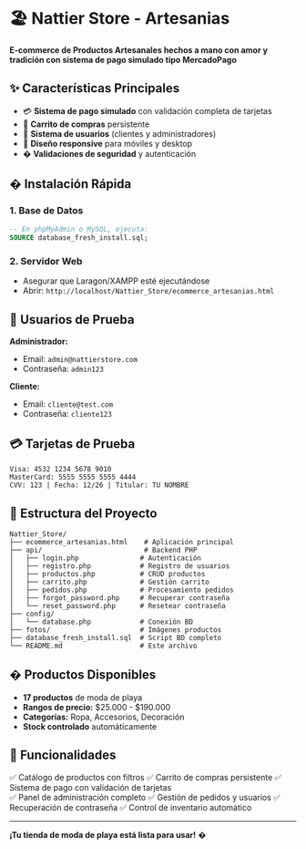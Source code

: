 # 🏖️ Nattier Store - Artesanias

**E-commerce de Productos Artesanales hechos a mano con amor y tradición con sistema de pago simulado tipo MercadoPago**

## ✨ Características Principales

- 💳 **Sistema de pago simulado** con validación completa de tarjetas
- 🛒 **Carrito de compras** persistente  
- 👤 **Sistema de usuarios** (clientes y administradores)
- 📱 **Diseño responsive** para móviles y desktop
- � **Validaciones de seguridad** y autenticación

## � Instalación Rápida

### 1. Base de Datos
```sql
-- En phpMyAdmin o MySQL, ejecuta:
SOURCE database_fresh_install.sql;
```

### 2. Servidor Web
- Asegurar que Laragon/XAMPP esté ejecutándose
- Abrir: `http://localhost/Nattier_Store/ecommerce_artesanias.html`

## 🔑 Usuarios de Prueba

**Administrador:**
- Email: `admin@nattierstore.com`
- Contraseña: `admin123`

**Cliente:**
- Email: `cliente@test.com`  
- Contraseña: `cliente123`

## 💳 Tarjetas de Prueba

```
Visa: 4532 1234 5678 9010
MasterCard: 5555 5555 5555 4444
CVV: 123 | Fecha: 12/26 | Titular: TU NOMBRE
```

## 📁 Estructura del Proyecto

```
Nattier_Store/
├── ecommerce_artesanias.html    # Aplicación principal
├── api/                         # Backend PHP
│   ├── login.php               # Autenticación
│   ├── registro.php            # Registro de usuarios
│   ├── productos.php           # CRUD productos  
│   ├── carrito.php             # Gestión carrito
│   ├── pedidos.php             # Procesamiento pedidos
│   ├── forgot_password.php     # Recuperar contraseña
│   └── reset_password.php      # Resetear contraseña
├── config/
│   └── database.php            # Conexión BD
├── fotos/                      # Imágenes productos
├── database_fresh_install.sql  # Script BD completo
└── README.md                   # Este archivo
```

## �️ Productos Disponibles

- **17 productos** de moda de playa
- **Rangos de precio:** $25.000 - $190.000
- **Categorías:** Ropa, Accesorios, Decoración
- **Stock controlado** automáticamente

## 🎯 Funcionalidades

✅ Catálogo de productos con filtros
✅ Carrito de compras persistente
✅ Sistema de pago con validación de tarjetas  
✅ Panel de administración completo
✅ Gestión de pedidos y usuarios
✅ Recuperación de contraseña
✅ Control de inventario automático

---

**¡Tu tienda de moda de playa está lista para usar!** �️
